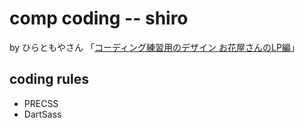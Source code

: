 # comp coding -- shiro
by ひらともやさん 「[コーディング練習用のデザイン お花屋さんのLP編](https://note.com/tmy_schaf/n/n49a9b727c5b1)」
## coding rules
- PRECSS
- DartSass
